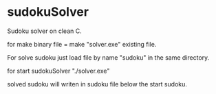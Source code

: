 # sudokuSolver
Sudoku solver on clean C.

for make binary file = make
"solver.exe" existing file.

For solve sudoku just load file by name "sudoku" in the same directory.

for start sudokuSolver "./solver.exe"

solved sudoku will writen in sudoku file below the start sudoku.
